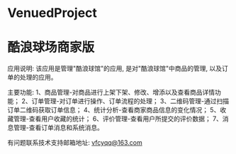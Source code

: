 # VenuedProject
# 酷浪球场商家版

应用说明: 该应用是管理"酷浪球馆"的应用, 是对"酷浪球馆"中商品的管理, 以及订单的处理的应用。

主要功能: 1、商品管理-对商品进行上架下架、修改、增添以及查看商品详情功能；
        2、订单管理-对订单进行操作、订单流程的处理；
        3、二维码管理-通过扫描订单二维码获取订单信息；
        4、统计分析-查看商家商品信息的变化情况；
        5、收藏管理-查看用户收藏的统计；
        6、评价管理-查看用户所提交的评价数据；
        7、消息管理-查看订单消息和系统消息。

有问题联系技术支持邮箱地址: vfcyqq@163.com
